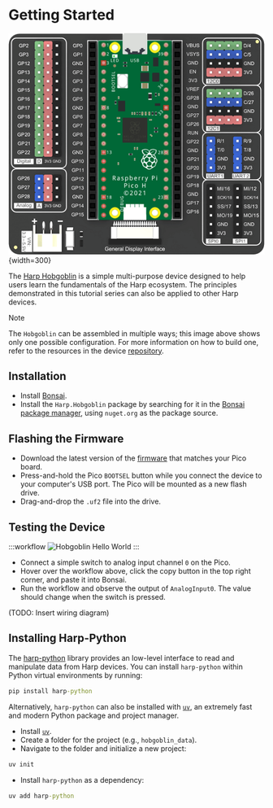 # Getting Started

![Harp Hobgoblin Device](../images/device-hobgoblin.png){width=300}

The [Harp Hobgoblin](https://github.com/harp-tech/device.hobgoblin) is a simple multi-purpose device designed to help users learn the fundamentals of the Harp ecosystem. The principles demonstrated in this tutorial series can also be applied to other Harp devices.

> [!NOTE]
> The `Hobgoblin` can be assembled in multiple ways; this image above shows only one possible configuration. For more information on how to build one, refer to the resources in the device [repository](https://github.com/harp-tech/device.hobgoblin).

## Installation

- Install [Bonsai](https://bonsai-rx.org/docs/articles/installation.html).
- Install the `Harp.Hobgoblin` package by searching for it in the [Bonsai package manager](https://bonsai-rx.org/docs/articles/packages.html), using `nuget.org` as the package source.

## Flashing the Firmware

- Download the latest version of the [firmware](https://github.com/harp-tech/device.hobgoblin/releases/) that matches your Pico board.
- Press-and-hold the Pico `BOOTSEL` button while you connect the device to your computer's USB port. The Pico will be mounted as a new flash drive.
- Drag-and-drop the `.uf2` file into the drive.

## Testing the Device

:::workflow
![Hobgoblin Hello World](~/workflows/hobgoblin-helloworld.bonsai)
:::

- Connect a simple switch to analog input channel `0` on the Pico.
- Hover over the workflow above, click the copy button in the top right corner, and paste it into Bonsai.
- Run the workflow and observe the output of `AnalogInput0`. The value should change when the switch is pressed.

(TODO: Insert wiring diagram)

## Installing Harp-Python

The [harp-python](../articles/python.md) library provides an low-level interface to read and manipulate data from Harp devices. You can install `harp-python` within Python virtual environments by running:

```cmd
pip install harp-python
```

Alternatively, `harp-python` can also be installed with [`uv`](https://docs.astral.sh/uv/), an extremely fast and modern Python package and project manager.

- Install [`uv`](https://docs.astral.sh/uv/).
- Create a folder for the project (e.g., `hobgoblin_data`).
- Navigate to the folder and initialize a new project:

```cmd
uv init
```

- Install `harp-python` as a dependency:

```cmd
uv add harp-python 
```